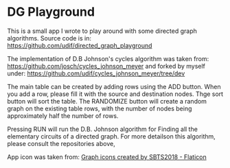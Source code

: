 DG Playground
=============

This is a small app I wrote to play around with some directed graph algorithms.
Source code is in:  
https://github.com/udif/directed_graph_playground


The implementation of D.B Johnson's cycles algorithm was taken from:
https://github.com/josch/cycles_johnson_meyer
and forked by myself under:
https://github.com/udif/cycles_johnson_meyer/tree/dev

The main table can be created by adding rows using the ADD button.
When you add a row, please fill it with the source and destination nodes.
Thge sort button will sort the table.
The RANDOMIZE button will create a random graph on the existing table rows, with the number of nodes being approximately half the number of rows.

Pressing RUN will run the D.B. Johnson algorithm for Finding all the elementary circuits of a directed graph.
For more detailson this algorithm, please consult the repositories above,

App icon was taken from:
<a href="https://www.flaticon.com/free-icons/graph" title="graph icons">Graph icons created by SBTS2018 - Flaticon</a>
